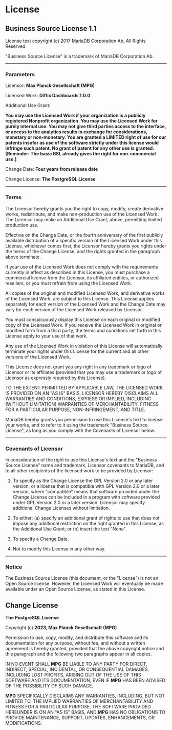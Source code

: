 # License

## Business Source License 1.1

License text copyright (c) 2017 MariaDB Corporation Ab, All Rights Reserved.

"Business Source License" is a trademark of MariaDB Corporation Ab.

---

### Parameters

Licensor: **Max Planck Gesellschaft (MPG)**

Licensed Work: **Diffix Dashboards 1.0.0**

Additional Use Grant:

**You may use the Licensed Work if your organization is a publicly registered Nonprofit organization.
You may use the Licensed Work for purely internal use. You may not give third parties access to the
interface, or access to the analytics results in exchange for considerations, monetary or non-monetary.
You are granted a LIMITED right of use for our patents insofar as use of the software strictly under this
license would infringe such patent. No grant of patent for any other use is granted.
[Reminder: The basic BSL already gives the right for non-commercial use.]**

Change Date: **Four years from release date**

Change License: **The PostgreSQL License**

---

### Terms

The Licensor hereby grants you the right to copy, modify, create derivative
works, redistribute, and make non-production use of the Licensed Work. The
Licensor may make an Additional Use Grant, above, permitting limited
production use.

Effective on the Change Date, or the fourth anniversary of the first publicly
available distribution of a specific version of the Licensed Work under this
License, whichever comes first, the Licensor hereby grants you rights under
the terms of the Change License, and the rights granted in the paragraph
above terminate.

If your use of the Licensed Work does not comply with the requirements
currently in effect as described in this License, you must purchase a
commercial license from the Licensor, its affiliated entities, or authorized
resellers, or you must refrain from using the Licensed Work.

All copies of the original and modified Licensed Work, and derivative works
of the Licensed Work, are subject to this License. This License applies
separately for each version of the Licensed Work and the Change Date may vary
for each version of the Licensed Work released by Licensor.

You must conspicuously display this License on each original or modified copy
of the Licensed Work. If you receive the Licensed Work in original or
modified form from a third party, the terms and conditions set forth in this
License apply to your use of that work.

Any use of the Licensed Work in violation of this License will automatically
terminate your rights under this License for the current and all other
versions of the Licensed Work.

This License does not grant you any right in any trademark or logo of
Licensor or its affiliates (provided that you may use a trademark or logo of
Licensor as expressly required by this License).

TO THE EXTENT PERMITTED BY APPLICABLE LAW, THE LICENSED WORK IS PROVIDED ON
AN "AS IS" BASIS. LICENSOR HEREBY DISCLAIMS ALL WARRANTIES AND CONDITIONS,
EXPRESS OR IMPLIED, INCLUDING (WITHOUT LIMITATION) WARRANTIES OF
MERCHANTABILITY, FITNESS FOR A PARTICULAR PURPOSE, NON-INFRINGEMENT, AND
TITLE.

MariaDB hereby grants you permission to use this License's text to license
your works, and to refer to it using the trademark "Business Source License",
as long as you comply with the Covenants of Licensor below.

---

### Covenants of Licensor

In consideration of the right to use this License's text and the "Business
Source License" name and trademark, Licensor covenants to MariaDB, and to all
other recipients of the licensed work to be provided by Licensor:

1. To specify as the Change License the GPL Version 2.0 or any later version,
   or a license that is compatible with GPL Version 2.0 or a later version,
   where "compatible" means that software provided under the Change License can
   be included in a program with software provided under GPL Version 2.0 or a
   later version. Licensor may specify additional Change Licenses without
   limitation.

2. To either: (a) specify an additional grant of rights to use that does not
   impose any additional restriction on the right granted in this License, as
   the Additional Use Grant; or (b) insert the text "None".

3. To specify a Change Date.

4. Not to modify this License in any other way.

---

### Notice

The Business Source License (this document, or the "License") is not an Open
Source license. However, the Licensed Work will eventually be made available
under an Open Source License, as stated in this License.

## Change License

**The PostgreSQL License**

Copyright (c) **2023, Max Planck Gesellschaft (MPG)**

Permission to use, copy, modify, and distribute this software and its documentation for any purpose, without fee, and
without a written agreement is hereby granted, provided that the above copyright notice and this paragraph and the
following two paragraphs appear in all copies.

IN NO EVENT SHALL **MPG** BE LIABLE TO ANY PARTY FOR DIRECT, INDIRECT, SPECIAL, INCIDENTAL, OR CONSEQUENTIAL DAMAGES,
INCLUDING LOST PROFITS, ARISING OUT OF THE USE OF THIS SOFTWARE AND ITS DOCUMENTATION, EVEN IF **MPG** HAS BEEN ADVISED
OF THE POSSIBILITY OF SUCH DAMAGE.

**MPG** SPECIFICALLY DISCLAIMS ANY WARRANTIES, INCLUDING, BUT NOT LIMITED TO, THE IMPLIED WARRANTIES OF MERCHANTABILITY
AND FITNESS FOR A PARTICULAR PURPOSE. THE SOFTWARE PROVIDED HEREUNDER IS ON AN "AS IS" BASIS, AND **MPG** HAS NO
OBLIGATIONS TO PROVIDE MAINTENANCE, SUPPORT, UPDATES, ENHANCEMENTS, OR MODIFICATIONS.
